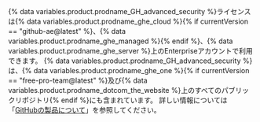 {% data variables.product.prodname_GH_advanced_security %}ライセンスは{% data variables.product.prodname_ghe_cloud %}{% if currentVersion == "github-ae@latest" %}、{% data variables.product.prodname_ghe_managed %}{% endif %}、{% data variables.product.prodname_ghe_server %}上のEnterpriseアカウントで利用できます。 {% data variables.product.prodname_GH_advanced_security %}は、{% data variables.product.prodname_ghe_one %}{% if currentVersion == "free-pro-team@latest" %}及び{% data variables.product.prodname_dotcom_the_website %}上のすべてのパブリックリポジトリ{% endif %}にも含まれています。 詳しい情報については「[GitHubの製品について](/github/getting-started-with-github/githubs-products)」を参照してください。